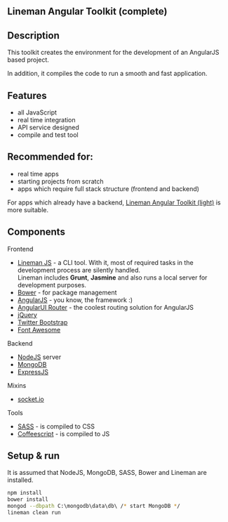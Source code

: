 Lineman Angular Toolkit (complete)
---
Description
--------------
This toolkit creates the environment for the development of an AngularJS based project.


In addition, it compiles the code to run a smooth and fast application.


Features
--------------
- all JavaScript
- real time integration
- API service designed
- compile and test tool



Recommended for:
--------------
- real time apps
- starting projects from scratch
- apps which require full stack structure (frontend and backend)


For apps which already have a backend, <a href="https://github.com/george-i/angular-lineman-toolkit-light">Lineman Angular Toolkit (light)</a> is more suitable.


Components
--------------
Frontend
- <a href="http://linemanjs.com/" title="Lineman JS">Lineman JS</a> - a CLI tool. With it, most of required tasks in the development process are silently handled.<br />
Lineman includes <b>Grunt</b>, <b>Jasmine</b> and also runs a local server for development purposes.
- <a href="http://bower.io/">Bower</a> - for package management
- <a href="https://angularjs.org/">AngularJS</a> - you know, the framework :)
- <a href="https://github.com/angular-ui/ui-router">AngularUI Router</a> - the coolest routing solution for AngularJS
- <a href="http://jquery.com/">jQuery</a>
- <a href="http://getbootstrap.com/">Twitter Bootstrap</a>
- <a href="http://fontawesome.io/">Font Awesome</a>


Backend
- <a href="http://nodejs.org/">NodeJS</a> server
- <a href="http://www.mongodb.org/">MongoDB</a>
- <a href="http://expressjs.com/">ExpressJS</a>

Mixins
- <a href="http://socket.io/">socket.io</a>

Tools
- <a href="http://sass-lang.com/">SASS</a> - is compiled to CSS
- <a href="http://coffeescript.org/">Coffeescript</a> - is compiled to JS

Setup & run
--------------
It is assumed that NodeJS, MongoDB, SASS, Bower and Lineman are installed.
<br />
```sh
npm install
bower install
mongod --dbpath C:\mongodb\data\db\ /* start MongoDB */
lineman clean run
```